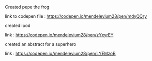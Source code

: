 Created pepe the frog

link to codepen file :
https://codepen.io/mendelevium28/pen/mdyQQry






created ipod

link :
https://codepen.io/mendelevium28/pen/zYxyrEY






created an abstract for a superhero

link :
https://codepen.io/mendelevium28/pen/LYEMzoB

